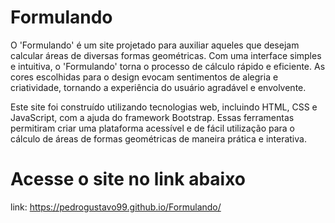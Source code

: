 # Formulando
O 'Formulando' é um site projetado para auxiliar aqueles que desejam calcular áreas de diversas formas geométricas. Com uma interface simples e intuitiva, o 'Formulando' torna o processo de cálculo rápido e eficiente. As cores escolhidas para o design evocam sentimentos de alegria e criatividade, tornando a experiência do usuário agradável e envolvente.

Este site foi construído utilizando tecnologias web, incluindo HTML, CSS e JavaScript, com a ajuda do framework Bootstrap. Essas ferramentas permitiram criar uma plataforma acessível e de fácil utilização para o cálculo de áreas de formas geométricas de maneira prática e interativa.

# Acesse o site no link abaixo

link: https://pedrogustavo99.github.io/Formulando/
